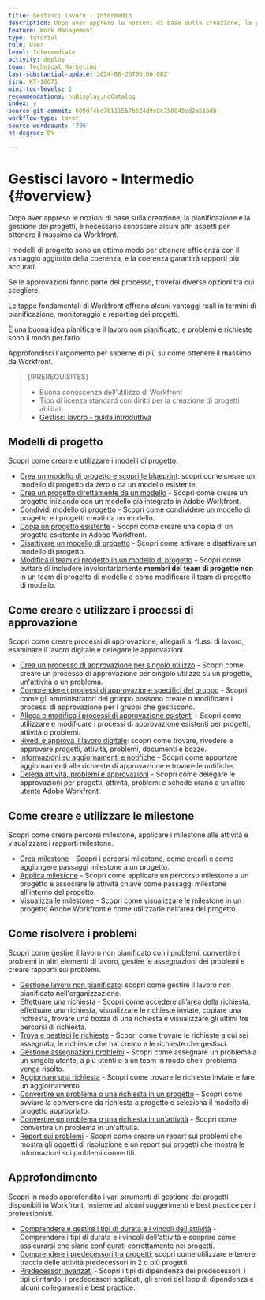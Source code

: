 ```yaml
---
title: Gestisci lavoro - Intermedio
description: Dopo aver appreso le nozioni di base sulla creazione, la pianificazione e la gestione dei progetti, è necessario conoscere alcuni altri aspetti per ottenere il massimo da Workfront.
feature: Work Management
type: Tutorial
role: User
level: Intermediate
activity: deploy
team: Technical Marketing
last-substantial-update: 2024-08-26T00:00:00Z
jira: KT-10671
mini-toc-levels: 1
recommendations: noDisplay,noCatalog
index: y
source-git-commit: 609df4be7b1115b7b624d9e8e758845cd2a51bdb
workflow-type: tm+mt
source-wordcount: '796'
ht-degree: 0%

---
```



# Gestisci lavoro - Intermedio {#overview}

Dopo aver appreso le nozioni di base sulla creazione, la pianificazione e la gestione dei progetti, è necessario conoscere alcuni altri aspetti per ottenere il massimo da Workfront.

I modelli di progetto sono un ottimo modo per ottenere efficienza con il vantaggio aggiunto della coerenza, e la coerenza garantirà rapporti più accurati.

Se le approvazioni fanno parte del processo, troverai diverse opzioni tra cui scegliere.

Le tappe fondamentali di Workfront offrono alcuni vantaggi reali in termini di pianificazione, monitoraggio e reporting dei progetti.

È una buona idea pianificare il lavoro non pianificato, e problemi e richieste sono il modo per farlo.

Approfondisci l&#39;argomento per saperne di più su come ottenere il massimo da Workfront.

>[!PREREQUISITES]
>
>* Buona conoscenza dell’utilizzo di Workfront
>* Tipo di licenza standard con diritti per la creazione di progetti abilitati
>* [Gestisci lavoro - guida introduttiva](https://experienceleague.adobe.com/?recommended=Workfront-U-1-2022.1.planners)


## Modelli di progetto

Scopri come creare e utilizzare i modelli di progetto.

* [Crea un modello di progetto e scopri le blueprint](create-a-project-template.md): scopri come creare un modello di progetto da zero o da un modello esistente.
* [Crea un progetto direttamente da un modello](create-a-project-directly-from-a-template.md) - Scopri come creare un progetto iniziando con un modello già integrato in Adobe Workfront.
* [Condividi modello di progetto](share-a-project-template.md) - Scopri come condividere un modello di progetto e i progetti creati da un modello.
* [Copia un progetto esistente](/help/manage-work/manage-projects/copy-an-existing-project.md) - Scopri come creare una copia di un progetto esistente in Adobe Workfront.
* [Disattivare un modello di progetto](deactivate-a-project-template.md) - Scopri come attivare e disattivare un modello di progetto.
* [Modifica il team di progetto in un modello di progetto](edit-the-project-team-in-a-project-template.md) - Scopri come evitare di includere involontariamente **membri del team di progetto non** in un team di progetto di modello e come modificare il team di progetto di modello.

## Come creare e utilizzare i processi di approvazione

Scopri come creare processi di approvazione, allegarli ai flussi di lavoro, esaminare il lavoro digitale e delegare le approvazioni.

* [Crea un processo di approvazione per singolo utilizzo](create-a-single-use-approval-process.md) - Scopri come creare un processo di approvazione per singolo utilizzo su un progetto, un&#39;attività o un problema.
* [Comprendere i processi di approvazione specifici del gruppo](group-specific-approval-processes.md) - Scopri come gli amministratori del gruppo possono creare o modificare i processi di approvazione per i gruppi che gestiscono.
* [Allega e modifica i processi di approvazione esistenti](attach-and-edit-existing-approval-processes.md) - Scopri come utilizzare e modificare i processi di approvazione esistenti per progetti, attività o problemi.
* [Rivedi e approva il lavoro digitale](review-and-approve-digital-work.md): scopri come trovare, rivedere e approvare progetti, attività, problemi, documenti e bozze.
* [Informazioni su aggiornamenti e notifiche](understand-updates-and-notifications.md) - Scopri come apportare aggiornamenti alle richieste di approvazione e trovare le notifiche.
* [Delega attività, problemi e approvazioni](delegate-approvals.md) - Scopri come delegare le approvazioni per progetti, attività, problemi e schede orario a un altro utente Adobe Workfront.

## Come creare e utilizzare le milestone

Scopri come creare percorsi milestone, applicare i milestone alle attività e visualizzare i rapporti milestone.

* [Crea milestone](creating-milestones.md) - Scopri i percorsi milestone, come crearli e come aggiungere passaggi milestone a un progetto.
* [Applica milestone](apply-milestones.md) - Scopri come applicare un percorso milestone a un progetto e associare le attività chiave come passaggi milestone all&#39;interno del progetto.
* [Visualizza le milestone](view-milestones.md) - Scopri come visualizzare le milestone in un progetto Adobe Workfront e come utilizzarle nell’area del progetto.

## Come risolvere i problemi

Scopri come gestire il lavoro non pianificato con i problemi, convertire i problemi in altri elementi di lavoro, gestire le assegnazioni dei problemi e creare rapporti sui problemi.

* [Gestione lavoro non pianificato](handle-unplanned-work.md): scopri come gestire il lavoro non pianificato nell&#39;organizzazione.
* [Effettuare una richiesta](make-a-request.md) - Scopri come accedere all’area della richiesta, effettuare una richiesta, visualizzare le richieste inviate, copiare una richiesta, trovare una bozza di una richiesta e visualizzare gli ultimi tre percorsi di richiesta.
* [Trova e gestisci le richieste](find-requests.md) - Scopri come trovare le richieste a cui sei assegnato, le richieste che hai creato e le richieste che gestisci.
* [Gestione assegnazioni problemi](manage-issue-assignments.md) - Scopri come assegnare un problema a un singolo utente, a più utenti o a un team in modo che il problema venga risolto.
* [Aggiornare una richiesta](update-a-request.md) - Scopri come trovare le richieste inviate e fare un aggiornamento.
* [Convertire un problema o una richiesta in un progetto](create-a-project-from-a-request.md) - Scopri come avviare la conversione da richiesta a progetto e seleziona il modello di progetto appropriato.
* [Convertire un problema o una richiesta in un&#39;attività](convert-issues-to-other-work-items.md) - Scopri come convertire un problema in un&#39;attività.
* [Report sui problemi](report-on-issues.md) - Scopri come creare un report sui problemi che mostra gli oggetti di risoluzione e un report sui progetti che mostra le informazioni sui problemi convertiti.

## Approfondimento

Scopri in modo approfondito i vari strumenti di gestione dei progetti disponibili in Workfront, insieme ad alcuni suggerimenti e best practice per i professionisti.    

* [Comprendere e gestire i tipi di durata e i vincoli dell&#39;attività](understand-and-manage-duration-types-and-task-constraints.md) - Comprendere i tipi di durata e i vincoli dell&#39;attività e scoprire come assicurarsi che siano configurati correttamente nei progetti.
* [Comprendere i predecessori tra progetti](understand-cross-project-predecessors.md): scopri come utilizzare e tenere traccia delle attività predecessori in 2 o più progetti.
* [Predecessori avanzati](advanced-predecessors.md) - Scopri i tipi di dipendenza dei predecessori, i tipi di ritardo, i predecessori applicati, gli errori del loop di dipendenza e alcuni collegamenti e best practice.
